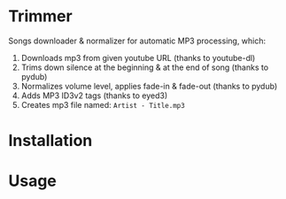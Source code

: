# Trimmer
Songs downloader & normalizer for automatic MP3 processing, which:

1. Downloads mp3 from given youtube URL (thanks to youtube-dl)
2. Trims down silence at the beginning & at the end of song (thanks to pydub)
3. Normalizes volume level, applies fade-in & fade-out (thanks to pydub)
4. Adds MP3 ID3v2 tags (thanks to eyed3)
5. Creates mp3 file named: `Artist - Title.mp3`

# Installation

# Usage
